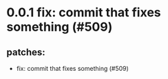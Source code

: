 # 0.0.1 fix: commit that fixes something (#509)

## patches:
* fix: commit that fixes something (#509)

